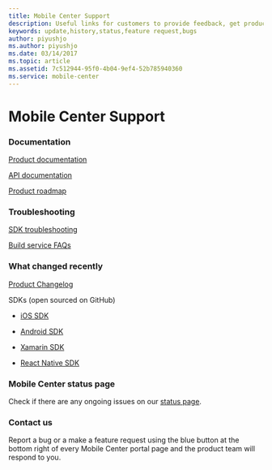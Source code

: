 ```yaml
---
title: Mobile Center Support
description: Useful links for customers to provide feedback, get product update
keywords: update,history,status,feature request,bugs
author: piyushjo
ms.author: piyushjo
ms.date: 03/14/2017
ms.topic: article
ms.assetid: 7c512944-95f0-4b04-9ef4-52b785940360
ms.service: mobile-center
---
```


# Mobile Center Support 

### Documentation

[Product documentation](././index.md) 

[API documentation](././api-docs.md)

[Product roadmap](././general/roadmap.md)

### Troubleshooting

[SDK troubleshooting](././sdk/troubleshooting.md)

[Build service FAQs](././build/faq.md)

### What changed recently  

[Product Changelog](././general/changelog.md)

SDKs (open sourced on GitHub)

- [iOS SDK](https://github.com/Microsoft/mobile-center-sdk-ios)

- [Android SDK](https://github.com/Microsoft/mobile-center-sdk-android)

- [Xamarin SDK](https://github.com/Microsoft/mobile-center-sdk-dotnet)

- [React Native SDK](https://github.com/Microsoft/mobile-center-sdk-react-native)

### Mobile Center status page

Check if there are any ongoing issues on our [status page](https://status.mobile.azure.com).

### Contact us
Report a bug or a make a feature request using the blue button at the bottom right of every Mobile Center portal page and the product team will respond to you. 